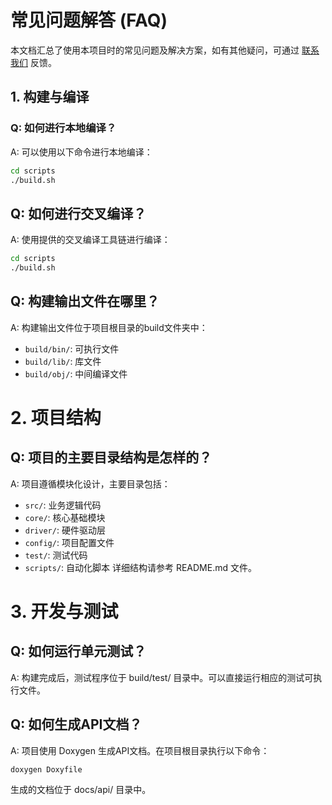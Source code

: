 # 常见问题解答 (FAQ)

本文档汇总了使用本项目时的常见问题及解决方案，如有其他疑问，可通过 [联系我们](#联系我们) 反馈。

 
## 1. 构建与编译
### Q: 如何进行本地编译？
A: 可以使用以下命令进行本地编译：
```bash
cd scripts
./build.sh
```

## Q: 如何进行交叉编译？
A: 使用提供的交叉编译工具链进行编译：

```bash
cd scripts
./build.sh 
```

## Q: 构建输出文件在哪里？
A: 构建输出文件位于项目根目录的build文件夹中：

- `build/bin/`: 可执行文件
- `build/lib/`: 库文件
- `build/obj/`: 中间编译文件


# 2. 项目结构
## Q: 项目的主要目录结构是怎样的？
A: 项目遵循模块化设计，主要目录包括：

- `src/`: 业务逻辑代码
- `core/`: 核心基础模块
- `driver/`: 硬件驱动层
- `config/`: 项目配置文件
- `test/`: 测试代码
- `scripts/`: 自动化脚本
详细结构请参考 README.md 文件。


# 3. 开发与测试
## Q: 如何运行单元测试？
A: 构建完成后，测试程序位于 build/test/ 目录中。可以直接运行相应的测试可执行文件。

## Q: 如何生成API文档？
A: 项目使用 Doxygen 生成API文档。在项目根目录执行以下命令：

```bash
doxygen Doxyfile
```
生成的文档位于 docs/api/ 目录中。
